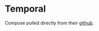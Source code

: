 # Temporal

Compose pulled directly from their [github](https://github.com/temporalio/docker-compose).
